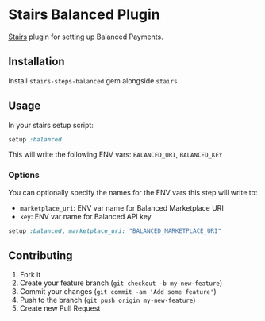 # Stairs Balanced Plugin

[Stairs][stairs] plugin for setting up Balanced Payments.

## Installation

Install `stairs-steps-balanced` gem alongside `stairs`

## Usage

In your stairs setup script:

```ruby
setup :balanced
```

This will write the following ENV vars: `BALANCED_URI`, `BALANCED_KEY`

### Options

You can optionally specify the names for the ENV vars this step will write to:

* `marketplace_uri`: ENV var name for Balanced Marketplace URI
* `key`: ENV var name for Balanced API key

```ruby
setup :balanced, marketplace_uri: "BALANCED_MARKETPLACE_URI"
```

## Contributing

1. Fork it
2. Create your feature branch (`git checkout -b my-new-feature`)
3. Commit your changes (`git commit -am 'Add some feature'`)
4. Push to the branch (`git push origin my-new-feature`)
5. Create new Pull Request

[stairs]: http://github.com/patbenatar/stairs
